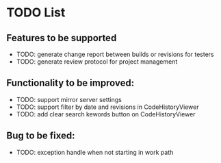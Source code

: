 TODO List
===========

Features to be supported
-----------
* TODO: generate change report between builds or revisions for testers 
* TODO: generate review protocol for project management


Functionality to be improved:
-----------
* TODO: support mirror server settings
* TODO: support filter by date and revisions in CodeHistoryViewer
* TODO: add clear search kewords button on CodeHistoryViewer

Bug to be fixed:
-----------
* TODO: exception handle when not starting in work path
